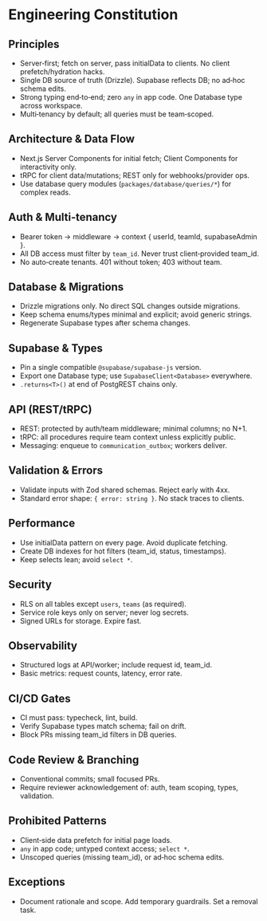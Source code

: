 # Engineering Constitution

## Principles
- Server‑first; fetch on server, pass initialData to clients. No client prefetch/hydration hacks.
- Single DB source of truth (Drizzle). Supabase reflects DB; no ad‑hoc schema edits.
- Strong typing end‑to‑end; zero `any` in app code. One Database type across workspace.
- Multi‑tenancy by default; all queries must be team‑scoped.

## Architecture & Data Flow
- Next.js Server Components for initial fetch; Client Components for interactivity only.
- tRPC for client data/mutations; REST only for webhooks/provider ops.
- Use database query modules (`packages/database/queries/*`) for complex reads.

## Auth & Multi‑tenancy
- Bearer token → middleware → context { userId, teamId, supabaseAdmin }.
- All DB access must filter by `team_id`. Never trust client‑provided team_id.
- No auto‑create tenants. 401 without token; 403 without team.

## Database & Migrations
- Drizzle migrations only. No direct SQL changes outside migrations.
- Keep schema enums/types minimal and explicit; avoid generic strings.
- Regenerate Supabase types after schema changes.

## Supabase & Types
- Pin a single compatible `@supabase/supabase-js` version.
- Export one Database type; use `SupabaseClient<Database>` everywhere.
- `.returns<T>()` at end of PostgREST chains only.

## API (REST/tRPC)
- REST: protected by auth/team middleware; minimal columns; no N+1.
- tRPC: all procedures require team context unless explicitly public.
- Messaging: enqueue to `communication_outbox`; workers deliver.

## Validation & Errors
- Validate inputs with Zod shared schemas. Reject early with 4xx.
- Standard error shape: `{ error: string }`. No stack traces to clients.

## Performance
- Use initialData pattern on every page. Avoid duplicate fetching.
- Create DB indexes for hot filters (team_id, status, timestamps).
- Keep selects lean; avoid `select *`.

## Security
- RLS on all tables except `users`, `teams` (as required).
- Service role keys only on server; never log secrets.
- Signed URLs for storage. Expire fast.

## Observability
- Structured logs at API/worker; include request id, team_id.
- Basic metrics: request counts, latency, error rate.

## CI/CD Gates
- CI must pass: typecheck, lint, build.
- Verify Supabase types match schema; fail on drift.
- Block PRs missing team_id filters in DB queries.

## Code Review & Branching
- Conventional commits; small focused PRs.
- Require reviewer acknowledgement of: auth, team scoping, types, validation.

## Prohibited Patterns
- Client‑side data prefetch for initial page loads.
- `any` in app code; untyped context access; `select *`.
- Unscoped queries (missing team_id), or ad‑hoc schema edits.

## Exceptions
- Document rationale and scope. Add temporary guardrails. Set a removal task.
